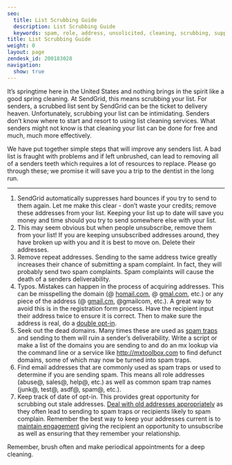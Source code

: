 ```yaml
---
seo:
  title: List Scrubbing Guide
  description: List Scrubbing Guide
  keywords: spam, role, address, unsolicited, cleaning, scrubbing, suppress, unsubscribe, bad, bogus, old, invalid, unsubscribed, spam traps, lists
title: List Scrubbing Guide
weight: 0
layout: page
zendesk_id: 200183028
navigation:
  show: true
---
```


It’s springtime here in the United States and nothing brings in the spirit like a good spring cleaning. At SendGrid, this means scrubbing your list. For senders, a scrubbed list sent by SendGrid can be the ticket to delivery heaven. Unfortunately, scrubbing your list can be intimidating. Senders don’t know where to start and resort to using list cleaning services. What senders might not know is that cleaning your list can be done for free and much, much more effectively.

We have put together simple steps that will improve any senders list. A bad list is fraught with problems and if left unbrushed, can lead to removing all of a senders teeth which requires a lot of resources to replace. Please go through these; we promise it will save you a trip to the dentist in the long run.

** **

1. SendGrid automatically suppresses hard bounces if you try to send to them again. Let me make this clear - don’t waste your credits; remove these addresses from your list. Keeping your list up to date will save you money and time should you try to send somewhere else with your list.
2. This may seem obvious but when people unsubscribe, remove them from your list! If you are keeping unsubscribed addresses around, they have broken up with you and it is best to move on. Delete their addresses.
3. Remove repeat addresses. Sending to the same address twice greatly increases their chance of submitting a spam complaint. In fact, they will probably send two spam complaints. Spam complaints will cause the death of a senders deliverability.
4. Typos. Mistakes can happen in the process of acquiring addresses. This can be misspelling the domain (@ [homail.com](http://homail.com/), @ [gmal.com](http://gmal.com/), etc.) or any piece of the address (@ [gmail.cm](http://gmail.cm/), @gmailcom,  etc.). A great way to avoid this is in the registration form process. Have the recipient input their address twice to ensure it is correct. Then to make sure the address is real, do a [double opt-in]({{root_url}}/Glossary/opt_in_email.html).
5. Seek out the dead domains. Many times these are used as [spam traps]({{root_url}}/Classroom/Deliver/Undeliverable_Email/spam_trapped.html) and sending to them will ruin a sender’s deliverability. Write a script or make a list of the domains you are sending to and do an mx lookup via the command line or a service like http://mxtoolbox.com to find defunct domains,  some of which may now be turned into spam traps.  
6. Find email addresses that are commonly used as spam traps or used to determine if you are sending spam. This means all role addresses (abuse@, sales@, help@, etc.) as well as common spam trap names (junk@, test@, asdf@, spam@, etc.).
7. Keep track of date of opt-in. This provides great opportunity for scrubbing out stale addresses. [Deal with old addresses appropriately]({{root_url}}/Classroom/Deliver/Address_Lists/let_old_addresses_sleep_in_peace.html) as they often lead to sending to spam traps or recipients likely to spam complain. Remember the best way to keep your addresses current is to [maintain engagement]({{root_url}}/Classroom/Deliver/Delivery_Introduction/keep_in_touch_the_importance_of_engagement.html) giving the recipient an opportunity to unsubscribe as well as ensuring that they remember your relationship.   

Remember, brush often and make periodical appointments for a deep cleaning.
